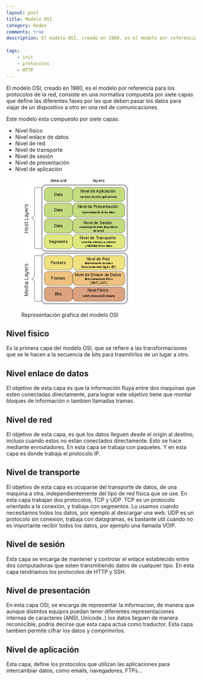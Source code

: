 ```yaml
---
layout: post
title: Modelo OSI
category: Redes
comments: true
description: El modelo OSI, creado en 1980, es el modelo por referencia para los protocolos de la red, consiste en una normativa compuesta por siete capas que define las diferentes fases por las que deben pasar los datos para viajar de un dispositivo a otro en una red de comunicaciones.

tags:   
    - init
    - protocolos
    - HTTP
---
```


El modelo OSI, creado en 1980, es el modelo por referencia para los protocolos de la red, consiste en una normativa compuesta por siete capas que define las diferentes fases por las que deben pasar los datos para viajar de un dispositivo a otro en una red de comunicaciones.

Este modelo esta compuesto por siete capas:

* Nivel fisico
* Nivel enlace de datos
* Nivel de red
* Nivel de transporte
* Nivel de sesión
* Nivel de presentación
* Nivel de aplicación

<figure>
<img alt="Modelo OSI" src="/resources/images/Modelo-osi.png"/>
<figcaption>
Representación grafica del modelo OSI
</figcaption>
</figure>

## Nivel fisico

Es la primera capa del modelo OSI, que se refiere a las transformaciones que se le hacen a la secuencia de bits para trasmitirlos de un lugar a otro.

## Nivel enlace de datos

El objetivo de esta capa es que la información fluya entre dos maquinas que esten conectadas directamente, para lograr este objetivo tiene que montar bloques de información o tambien llamadas tramas.

## Nivel de red

El objetivo de esta capa, es que los datos lleguen desde el origin al destino, incluso cuando estos no estan conectados directamente. Esto se hace mediante enroutadores. En esta capa se trabaja con paquetes. Y en esta capa es donde trabaja el protocolo IP.

## Nivel de transporte

El objetivo de esta capa es ocuparse del transporte de datos, de una maquina a otra, independientemente del tipo de red fisica que se use. En esta capa trabajan dos protocolos, TCP y UDP.
TCP es un protocolo orientado a la conexión, y trabaja con segmentos. Lo usamos cuando necesitamos todos los datos, por ejemplo al descargar una web.
UDP es un protocolo sin conexion, trabaja con datagramas, es bastante util cuando no es importante recibir todos los datos, por ejemplo una llamada VOIP.

## Nivel de sesión

Esta capa se encarga de mantener y controlar el enlace establecido entre dos computadoras que esten transmitiendo datos de cualquier tipo. En esta capa tendriamos los protocolos de HTTP y SSH.

## Nivel de presentación

En esta capa OSI, se encarga de representar la informacion, de manera que aunque distintos equipos puedan tener diferentes representaciones internas de caracteres (ANSI, Unicode..) los datos lleguen de manera reconocible, podria decirse que esta capa actua como traductor. 
Esta capa tambien permite cifrar los datos y comprimirlos.

## Nivel de aplicación

Esta capa, define los protocolos que utilizan las aplicaciones para intercambiar datos, como emails, navegadores, FTPs...



